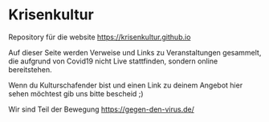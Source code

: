 # Krisenkultur
Repository für die website https://krisenkultur.github.io

Auf dieser Seite werden Verweise und Links zu Veranstaltungen gesammelt, die aufgrund von Covid19 nicht Live stattfinden,
sondern online bereitstehen.

Wenn du Kulturschafender bist und einen Link zu deinem Angebot hier sehen möchtest gib uns bitte bescheid ;)

Wir sind Teil der Bewegung https://gegen-den-virus.de/
